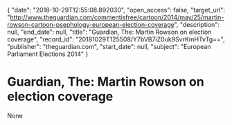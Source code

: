 {
  "date": "2018-10-29T12:55:08.892030", 
  "open_access": false, 
  "target_url": "http://www.theguardian.com/commentisfree/cartoon/2014/may/25/martin-rowson-cartoon-psephology-european-election-coverage", 
  "description": null, 
  "end_date": null, 
  "title": "Guardian, The: Martin Rowson on election coverage", 
  "record_id": "20181029T125508/Y7bVB7iZ0uk9SvrKmHTvTg==", 
  "publisher": "theguardian.com", 
  "start_date": null, 
  "subject": "European Parliament Elections 2014"
}

# Guardian, The: Martin Rowson on election coverage

None